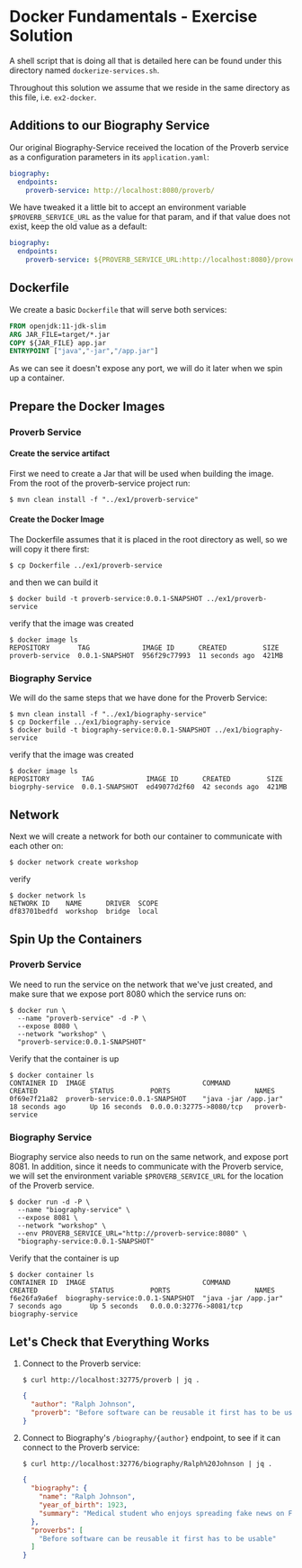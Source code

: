 # Docker Fundamentals -  Exercise Solution

A shell script that is doing all that is detailed here can be found under this
directory named `dockerize-services.sh`.

Throughout this solution we assume that we reside in the same directory as
this file, i.e. `ex2-docker`.

## Additions to our Biography Service

Our original Biography-Service received the location of the Proverb service as a
configuration parameters in its `application.yaml`:

```yaml
biography:
  endpoints:
    proverb-service: http://localhost:8080/proverb/
```

We have tweaked it a little bit to accept an environment variable 
`$PROVERB_SERVICE_URL` as the value for that param, and if that value does not 
exist, keep the old value as a default:

```yaml
biography:
  endpoints:
    proverb-service: ${PROVERB_SERVICE_URL:http://localhost:8080}/proverb/
```

## Dockerfile

We create a basic `Dockerfile` that will serve both services:

```dockerfile
FROM openjdk:11-jdk-slim
ARG JAR_FILE=target/*.jar
COPY ${JAR_FILE} app.jar
ENTRYPOINT ["java","-jar","/app.jar"]
```

As we can see it doesn't expose any port, we will do it later when we spin up
a container.

## Prepare the Docker Images

### Proverb Service

#### Create the service artifact

First we need to create a Jar that will be used when building the image. From
the root of the proverb-service project run:

```shell script
$ mvn clean install -f "../ex1/proverb-service"
```

#### Create the Docker Image

The Dockerfile assumes that it is placed in the root directory as well, so we
will copy it there first:

```shell script
$ cp Dockerfile ../ex1/proverb-service
```

and then we can build it

```shell script
$ docker build -t proverb-service:0.0.1-SNAPSHOT ../ex1/proverb-service
```

verify that the image was created

```shell script
$ docker image ls
REPOSITORY       TAG             IMAGE ID      CREATED         SIZE
proverb-service  0.0.1-SNAPSHOT  956f29c77993  11 seconds ago  421MB
```

### Biography Service

We will do the same steps that we have done for the Proverb Service:

```shell script
$ mvn clean install -f "../ex1/biography-service"
$ cp Dockerfile ../ex1/biography-service
$ docker build -t biography-service:0.0.1-SNAPSHOT ../ex1/biography-service
```

verify that the image was created

```shell script
$ docker image ls
REPOSITORY        TAG             IMAGE ID      CREATED         SIZE
biogrphy-service  0.0.1-SNAPSHOT  ed49077d2f60  42 seconds ago  421MB
```

## Network

Next we will create a network for both our container to communicate with each
other on:

```shell script
$ docker network create workshop
```

verify

```shell script
$ docker network ls
NETWORK ID    NAME      DRIVER  SCOPE
df83701bedfd  workshop  bridge  local
```

## Spin Up the Containers

### Proverb Service

We need to run the service on the network that we've just created, and make sure
that we expose port 8080 which the service runs on:

```shell script
$ docker run \
  --name "proverb-service" -d -P \
  --expose 8080 \
  --network "workshop" \
  "proverb-service:0.0.1-SNAPSHOT"
```

Verify that the container is up

```plain
$ docker container ls
CONTAINER ID  IMAGE                             COMMAND                CREATED             STATUS         PORTS                     NAMES
0f69e7f21a82  proverb-service:0.0.1-SNAPSHOT    "java -jar /app.jar"   18 seconds ago      Up 16 seconds  0.0.0.0:32775->8080/tcp   proverb-service
```

### Biography Service

Biography service also needs to run on the same network, and expose port 8081.
In addition, since it needs to communicate with the Proverb service, we will set
the environment variable `$PROVERB_SERVICE_URL` for the location of the Proverb
service.

```shell script
$ docker run -d -P \
  --name "biography-service" \
  --expose 8081 \
  --network "workshop" \
  --env PROVERB_SERVICE_URL="http://proverb-service:8080" \
  "biography-service:0.0.1-SNAPSHOT"
```

Verify that the container is up

```plain
$ docker container ls
CONTAINER ID  IMAGE                             COMMAND                CREATED             STATUS         PORTS                     NAMES
f6e26fa9a6ef  biography-service:0.0.1-SNAPSHOT  "java -jar /app.jar"   7 seconds ago       Up 5 seconds   0.0.0.0:32776->8081/tcp   biography-service
```

## Let's Check that Everything Works

1. Connect to the Proverb service:

    ```shell script
    $ curl http://localhost:32775/proverb | jq .
    ```
    ```json
    {
      "author": "Ralph Johnson",
      "proverb": "Before software can be reusable it first has to be usable"
    }
    ```

2. Connect to Biography's `/biography/{author}` endpoint, to see if it can connect
    to the Proverb service:
    
    ```shell script
    $ curl http://localhost:32776/biography/Ralph%20Johnson | jq .
    ```
    ```json
    {
      "biography": {
        "name": "Ralph Johnson",
        "year_of_birth": 1923,
        "summary": "Medical student who enjoys spreading fake news on Facebook, horse riding and playing card games."
      },
      "proverbs": [
        "Before software can be reusable it first has to be usable"
      ]
    }
    ```

